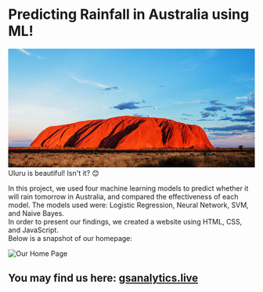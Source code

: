 # Predicting Rainfall in Australia using ML!
![Uluru](https://github.com/ognjenstrbanovic/Garden-State-Analytics/blob/master/Uluru.jpg?raw=true)  
Uluru is beautiful! Isn't it? 😊  

In this project, we used four machine learning models to predict whether it will rain tomorrow in Australia, and compared the effectiveness of each model. The models used were: Logistic Regression, Neural Network, SVM, and Naive Bayes.  
In order to present our findings, we created a website using HTML, CSS, and JavaScript.  
Below is a snapshot of our homepage:  

![Our Home Page](https://github.com/ognjenstrbanovic/gsanalytics/blob/master/GSA%20Home%20Page%20Screen%20Shot.jpg?raw=true)

## You may find us here: [gsanalytics.live](https://www.gsanalytics.live/)
